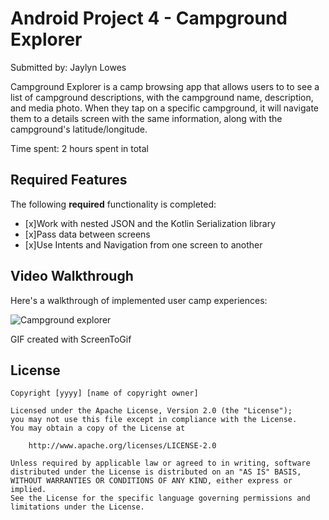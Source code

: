 # Android Project 4 - Campground Explorer

Submitted by: Jaylyn Lowes

Campground Explorer is a camp browsing app that allows users to to see a list of campground descriptions, with the campground name, description, and media photo. When they tap on a specific campground, it will navigate them to a details screen with the same information, along with the campground's latitude/longitude.

Time spent: 2 hours spent in total

## Required Features

The following **required** functionality is completed:

- [x]Work with nested JSON and the Kotlin Serialization library
- [x]Pass data between screens
- [x]Use Intents and Navigation from one screen to another


## Video Walkthrough

Here's a walkthrough of implemented user camp experiences:

![Campground explorer](https://github.com/user-attachments/assets/c7a00f29-94d4-4655-8ae4-1e7f34c20a00)

GIF created with ScreenToGif

## License

    Copyright [yyyy] [name of copyright owner]

    Licensed under the Apache License, Version 2.0 (the "License");
    you may not use this file except in compliance with the License.
    You may obtain a copy of the License at

        http://www.apache.org/licenses/LICENSE-2.0

    Unless required by applicable law or agreed to in writing, software
    distributed under the License is distributed on an "AS IS" BASIS,
    WITHOUT WARRANTIES OR CONDITIONS OF ANY KIND, either express or implied.
    See the License for the specific language governing permissions and
    limitations under the License.
